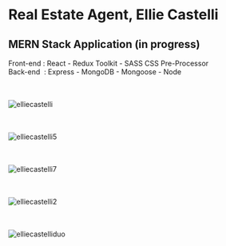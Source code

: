 <h1>Real Estate Agent, Ellie Castelli</h1>

<h2>MERN Stack Application (in progress)</h2>
Front-end : React - Redux Toolkit - SASS CSS Pre-Processor<br>
Back-end&nbsp;  : Express - MongoDB - Mongoose - Node<br><br><br>



![elliecastelli](https://user-images.githubusercontent.com/38325801/191538687-bd5ec85d-1983-4625-a7dd-44bc67a1a288.png)<br><br><br>

![elliecastelli5](https://user-images.githubusercontent.com/38325801/191537810-c5efd57b-b7f6-4553-9268-56c1e42b7c28.png)<br><br><br>

![elliecastelli7](https://user-images.githubusercontent.com/38325801/191249351-35275d9d-52e1-4dc7-8aef-9cfde311ca6a.png)<br><br><br>

![elliecastelli2](https://user-images.githubusercontent.com/38325801/191249369-a7a573c0-9543-4e2f-88cd-fe1dc73b1f53.png)<br><br><br>

![elliecastelliduo](https://user-images.githubusercontent.com/38325801/191250095-74bb1d1e-f44e-4e24-9ae3-2307bda7aada.png)<br><br><br>